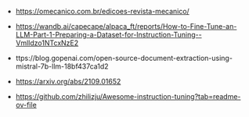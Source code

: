 - https://omecanico.com.br/edicoes-revista-mecanico/

- https://wandb.ai/capecape/alpaca_ft/reports/How-to-Fine-Tune-an-LLM-Part-1-Preparing-a-Dataset-for-Instruction-Tuning--Vmlldzo1NTcxNzE2

- ttps://blog.gopenai.com/open-source-document-extraction-using-mistral-7b-llm-18bf437ca1d2

- https://arxiv.org/abs/2109.01652

- https://github.com/zhilizju/Awesome-instruction-tuning?tab=readme-ov-file